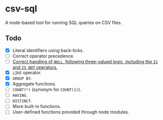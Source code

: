 csv-sql
=======

A node-based tool for running SQL queries on CSV files.

Todo
----

- [X] Literal identifiers using back-ticks.
- [ ] Correct operator precedence.
- [ ] [Correct handling of `NULL`, following three-valued logic, including the `IS` and `IS NOT` operators.](https://en.wikipedia.org/wiki/Null_(SQL))
- [x] `LIKE` operator.
- [X] `GROUP BY`.
- [X] Aggregate functions.
- [ ] `COUNT(*)` (synonym for `COUNT(1)`).
- [ ] `HAVING`.
- [ ] `DISTINCT`.
- [ ] More built-in functions.
- [ ] User-defined functions provided through node modules.
